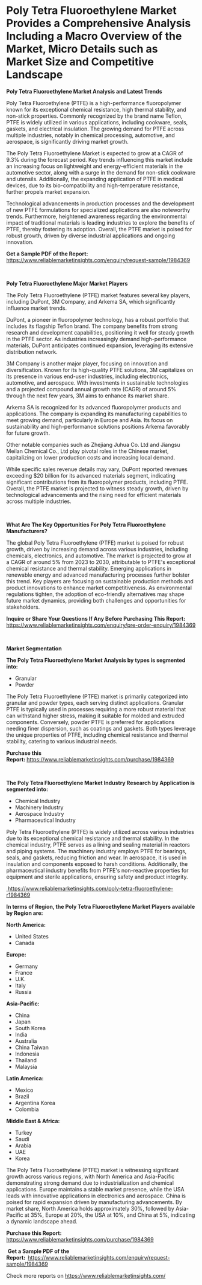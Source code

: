 <p><h1>Poly Tetra Fluoroethylene Market Provides a Comprehensive Analysis Including a Macro Overview of the Market, Micro Details such as Market Size and Competitive Landscape</h1></p><p><strong>Poly Tetra Fluoroethylene Market Analysis and Latest Trends</strong></p>
<p><p>Poly Tetra Fluoroethylene (PTFE) is a high-performance fluoropolymer known for its exceptional chemical resistance, high thermal stability, and non-stick properties. Commonly recognized by the brand name Teflon, PTFE is widely utilized in various applications, including cookware, seals, gaskets, and electrical insulation. The growing demand for PTFE across multiple industries, notably in chemical processing, automotive, and aerospace, is significantly driving market growth.</p><p>The Poly Tetra Fluoroethylene Market is expected to grow at a CAGR of 9.3% during the forecast period. Key trends influencing this market include an increasing focus on lightweight and energy-efficient materials in the automotive sector, along with a surge in the demand for non-stick cookware and utensils. Additionally, the expanding application of PTFE in medical devices, due to its bio-compatibility and high-temperature resistance, further propels market expansion. </p><p>Technological advancements in production processes and the development of new PTFE formulations for specialized applications are also noteworthy trends. Furthermore, heightened awareness regarding the environmental impact of traditional materials is leading industries to explore the benefits of PTFE, thereby fostering its adoption. Overall, the PTFE market is poised for robust growth, driven by diverse industrial applications and ongoing innovation.</p></p>
<p><strong>Get a Sample PDF of the Report:&nbsp;</strong> <a href="https://www.reliablemarketinsights.com/enquiry/request-sample/1984369?utm_campaign=2262&utm_medium=2&utm_source=Github&utm_content=ia&utm_term=30012025&utm_id=poly-tetra-fluoroethylene">https://www.reliablemarketinsights.com/enquiry/request-sample/1984369</a></p>
<p>&nbsp;</p>
<p><strong>Poly Tetra Fluoroethylene Major Market Players</strong></p>
<p><p>The Poly Tetra Fluoroethylene (PTFE) market features several key players, including DuPont, 3M Company, and Arkema SA, which significantly influence market trends. </p><p>DuPont, a pioneer in fluoropolymer technology, has a robust portfolio that includes its flagship Teflon brand. The company benefits from strong research and development capabilities, positioning it well for steady growth in the PTFE sector. As industries increasingly demand high-performance materials, DuPont anticipates continued expansion, leveraging its extensive distribution network.</p><p>3M Company is another major player, focusing on innovation and diversification. Known for its high-quality PTFE solutions, 3M capitalizes on its presence in various end-user industries, including electronics, automotive, and aerospace. With investments in sustainable technologies and a projected compound annual growth rate (CAGR) of around 5% through the next few years, 3M aims to enhance its market share.</p><p>Arkema SA is recognized for its advanced fluoropolymer products and applications. The company is expanding its manufacturing capabilities to meet growing demand, particularly in Europe and Asia. Its focus on sustainability and high-performance solutions positions Arkema favorably for future growth.</p><p>Other notable companies such as Zhejiang Juhua Co. Ltd and Jiangsu Meilan Chemical Co., Ltd play pivotal roles in the Chinese market, capitalizing on lower production costs and increasing local demand. </p><p>While specific sales revenue details may vary, DuPont reported revenues exceeding $20 billion for its advanced materials segment, indicating significant contributions from its fluoropolymer products, including PTFE. Overall, the PTFE market is projected to witness steady growth, driven by technological advancements and the rising need for efficient materials across multiple industries.</p></p>
<p>&nbsp;</p>
<p><strong>What Are The Key Opportunities For Poly Tetra Fluoroethylene Manufacturers?</strong></p>
<p><p>The global Poly Tetra Fluoroethylene (PTFE) market is poised for robust growth, driven by increasing demand across various industries, including chemicals, electronics, and automotive. The market is projected to grow at a CAGR of around 5% from 2023 to 2030, attributable to PTFE's exceptional chemical resistance and thermal stability. Emerging applications in renewable energy and advanced manufacturing processes further bolster this trend. Key players are focusing on sustainable production methods and product innovations to enhance market competitiveness. As environmental regulations tighten, the adoption of eco-friendly alternatives may shape future market dynamics, providing both challenges and opportunities for stakeholders.</p></p>
<p><strong>Inquire or Share Your Questions If Any Before Purchasing This Report:</strong> <a href="https://www.reliablemarketinsights.com/enquiry/pre-order-enquiry/1984369?utm_campaign=2262&utm_medium=2&utm_source=Github&utm_content=ia&utm_term=30012025&utm_id=poly-tetra-fluoroethylene">https://www.reliablemarketinsights.com/enquiry/pre-order-enquiry/1984369</a></p>
<p>&nbsp;</p>
<p><strong>Market Segmentation</strong></p>
<p><strong>The Poly Tetra Fluoroethylene Market Analysis by types is segmented into:</strong></p>
<p><ul><li>Granular</li><li>Powder</li></ul></p>
<p><p>The Poly Tetra Fluoroethylene (PTFE) market is primarily categorized into granular and powder types, each serving distinct applications. Granular PTFE is typically used in processes requiring a more robust material that can withstand higher stress, making it suitable for molded and extruded components. Conversely, powder PTFE is preferred for applications needing finer dispersion, such as coatings and gaskets. Both types leverage the unique properties of PTFE, including chemical resistance and thermal stability, catering to various industrial needs.</p></p>
<p><strong>Purchase this Report:&nbsp;</strong><a href="https://www.reliablemarketinsights.com/purchase/1984369?utm_campaign=2262&utm_medium=2&utm_source=Github&utm_content=ia&utm_term=30012025&utm_id=poly-tetra-fluoroethylene">https://www.reliablemarketinsights.com/purchase/1984369</a></p>
<p>&nbsp;</p>
<p><strong>The Poly Tetra Fluoroethylene Market Industry Research by Application is segmented into:</strong></p>
<p><ul><li>Chemical Industry</li><li>Machinery Industry</li><li>Aerospace Industry</li><li>Pharmaceutical Industry</li></ul></p>
<p><p>Poly Tetra Fluoroethylene (PTFE) is widely utilized across various industries due to its exceptional chemical resistance and thermal stability. In the chemical industry, PTFE serves as a lining and sealing material in reactors and piping systems. The machinery industry employs PTFE for bearings, seals, and gaskets, reducing friction and wear. In aerospace, it is used in insulation and components exposed to harsh conditions. Additionally, the pharmaceutical industry benefits from PTFE's non-reactive properties for equipment and sterile applications, ensuring safety and product integrity.</p></p>
<p><a href="https://www.reliablemarketinsights.com/poly-tetra-fluoroethylene-r1984369?utm_campaign=2262&utm_medium=2&utm_source=Github&utm_content=ia&utm_term=30012025&utm_id=poly-tetra-fluoroethylene">&nbsp;https://www.reliablemarketinsights.com/poly-tetra-fluoroethylene-r1984369</a></p>
<p><strong>In terms of Region, the Poly Tetra Fluoroethylene Market Players available by Region are:</strong></p>
<p>
    <p> <strong> North America: </strong>
        <ul>
            <li>United States</li>
            <li>Canada</li>
        </ul>
        </p> 
    <p> <strong> Europe: </strong>
        <ul>
            <li>Germany</li>
            <li>France</li>
            <li>U.K.</li>
            <li>Italy</li>
            <li>Russia</li>
        </ul>
        </p> 
    <p> <strong> Asia-Pacific: </strong>
        <ul>
            <li>China</li>
            <li>Japan</li>
            <li>South Korea</li>
            <li>India</li>
            <li>Australia</li>
            <li>China Taiwan</li>
            <li>Indonesia</li>
            <li>Thailand</li>
            <li>Malaysia</li>
        </ul>
        </p> 
    <p> <strong> Latin America: </strong>
        <ul>
            <li>Mexico</li>
            <li>Brazil</li>
            <li>Argentina Korea</li>
            <li>Colombia</li>
        </ul>
        </p> 
    <p> <strong> Middle East & Africa: </strong>
        <ul>
            <li>Turkey</li>
            <li>Saudi</li>
            <li>Arabia</li>
            <li>UAE</li>
            <li>Korea</li>
        </ul>
    </p>
    </p>
<p><p>The Poly Tetra Fluoroethylene (PTFE) market is witnessing significant growth across various regions, with North America and Asia-Pacific demonstrating strong demand due to industrialization and chemical applications. Europe maintains a stable market presence, while the USA leads with innovative applications in electronics and aerospace. China is poised for rapid expansion driven by manufacturing advancements. By market share, North America holds approximately 30%, followed by Asia-Pacific at 35%, Europe at 20%, the USA at 10%, and China at 5%, indicating a dynamic landscape ahead.</p></p>
<p><strong>Purchase this Report: </strong><a href="https://www.reliablemarketinsights.com/purchase/1984369?utm_campaign=2262&utm_medium=2&utm_source=Github&utm_content=ia&utm_term=30012025&utm_id=poly-tetra-fluoroethylene">https://www.reliablemarketinsights.com/purchase/1984369</a></p>
<p>&nbsp;<strong>Get a Sample PDF of the Report:&nbsp;&nbsp;</strong><a href="https://www.reliablemarketinsights.com/enquiry/request-sample/1984369?utm_campaign=2262&utm_medium=2&utm_source=Github&utm_content=ia&utm_term=30012025&utm_id=poly-tetra-fluoroethylene">https://www.reliablemarketinsights.com/enquiry/request-sample/1984369</a></p>
<p><strong></strong></p>
<p>Check more reports on <a href="https://www.reliablemarketinsights.com/?utm_campaign=2262&utm_medium=2&utm_source=Github&utm_content=ia&utm_term=30012025&utm_id=poly-tetra-fluoroethylene">https://www.reliablemarketinsights.com/</a></p>